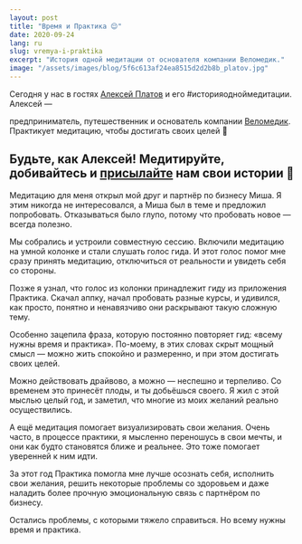 ```yaml
---
layout: post
title: "Время и Практика 😌"
date: 2020-09-24
lang: ru
slug: vremya-i-praktika
excerpt: "История одной медитации от основателя компании Веломедик."
image: "/assets/images/blog/5f6c613af24ea8515d2d2b8b_platov.jpg"
---
```



Сегодня у нас в гостях [Алексей Платов](https://www.facebook.com/whereisplatov) и его #историяодноймедитации. Алексей —

предприниматель, путешественник и основатель компании [Веломедик](https://velomedik.ru). Практикует медитацию, чтобы достигать своих целей 💪

Будьте, как Алексей! Медитируйте, добивайтесь и [присылайте](mailto:hi@praktika.app?subject=%23%D0%B8%D1%81%D1%82%D0%BE%D1%80%D0%B8%D1%8F%D0%BE%D0%B4%D0%BD%D0%BE%D0%B9%D0%BC%D0%B5%D0%B4%D0%B8%D1%82%D0%B0%D1%86%D0%B8%D0%B8) нам свои истории 🤗
-----------------------------
Медитацию для меня открыл мой друг и партнёр по&nbsp;бизнесу Миша. Я этим никогда не&nbsp;интересовался, а Миша был в теме и&nbsp;предложил попробовать. Отказываться было глупо, потому что пробовать новое — всегда полезно.

Мы собрались и устроили совместную сессию. Включили медитацию на умной колонке и&nbsp;стали слушать голос гида. И этот голос помог мне сразу принять медитацию, отключиться от реальности и увидеть себя со стороны.

Позже я узнал, что голос из колонки принадлежит гиду из приложения Практика. Скачал аппку, начал пробовать разные курсы, и удивился, как просто, понятно и&nbsp;ненавязчиво они раскрывают такую сложную тему.

Особенно зацепила фраза, которую постоянно повторяет гид: «всему нужны время и&nbsp;практика». По-моему, в этих словах скрыт мощный смысл — можно жить спокойно и&nbsp;размеренно, и при этом достигать своих целей.

Можно действовать драйвово, а можно — неспешно и терпеливо. Со временем это принесёт плоды, и ты добьёшься своего. Я жил с этой мыслью целый год, и&nbsp;заметил, что многие из моих желаний реально осуществились.

А ещё медитация помогает визуализировать свои желания. Очень часто, в&nbsp;процессе практики, я мысленно переношусь в свои мечты, и они как будто становятся ближе и&nbsp;реальнее. Это тоже помогает уверенней к ним идти.

За этот год Практика помогла мне лучше осознать себя, исполнить свои желания, решить некоторые проблемы со здоровьем и даже наладить более прочную эмоциональную связь с партнёром по бизнесу.

Остались проблемы, с которыми тяжело справиться. Но всему нужны время и практика.
‍
